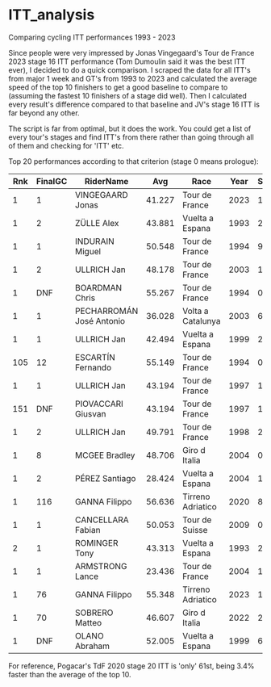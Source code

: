 # ITT_analysis
Comparing cycling ITT performances 1993 - 2023

Since people were very impressed by Jonas Vingegaard's Tour de France 2023 stage 16 ITT performance (Tom Dumoulin said it was the best ITT ever), I decided to do a quick comparison.
I scraped the data for all ITT's from major 1 week and GT's from 1993 to 2023 and calculated the average speed of the top 10 finishers to get a good baseline to compare to (assuming the fastest 10 finishers of a stage did well).
Then I calculated every result's difference compared to that baseline and JV's stage 16 ITT is far beyond any other.

The script is far from optimal, but it does the work. You could get a list of every tour's stages and find ITT's from there rather than going through all of them and checking for 'ITT' etc.

Top 20 performances according to that criterion (stage 0 means prologue):

| Rnk | FinalGC | RiderName | Avg | Race | Year | Stage | Distance | ProfileScore | AvgTop10 |
|---|---|---|---|---|---|---|---|---|---|
| 1 | 1 | VINGEGAARD Jonas | 41.227 | Tour de France | 2023 | 16 | 22.4 km | 109 | 8.2 % |
| 1 | 2 | ZÜLLE Alex | 43.881 | Vuelta a Espana | 1993 | 21 | 44.6 km |  | 6 % |
| 1 | 1 | INDURAIN Miguel | 50.548 | Tour de France | 1994 | 9 | 64 km | 37 | 5.9 % |
| 1 | 2 | ULLRICH Jan | 48.178 | Tour de France | 2003 | 12 | 47 km | 49 | 5.1 % |
| 1 | DNF | BOARDMAN Chris | 55.267 | Tour de France | 1994 | 0 | 7.2 km | 2 | 5 % |
| 1 | 1 | PECHARROMÁN José Antonio | 36.028 | Volta a Catalunya | 2003 | 6 | 13.1 km |  | 5 % |
| 1 | 1 | ULLRICH Jan | 42.494 | Vuelta a Espana | 1999 | 20 | 46 km |  | 5 % |
| 105 | 12 | ESCARTÍN Fernando | 55.149 | Tour de France | 1994 | 0 | 7.2 km | 2 | 4.8 % |
| 1 | 1 | ULLRICH Jan | 43.194 | Tour de France | 1997 | 12 | 55 km | 145 | 4.8 % |
| 151 | DNF | PIOVACCARI Giusvan | 43.194 | Tour de France | 1997 | 12 | 55 km | 145 | 4.8 % |
| 1 | 2 | ULLRICH Jan | 49.791 | Tour de France | 1998 | 20 | 53 km | 58 | 4.7 % |
| 1 | 8 | MCGEE Bradley | 48.706 | Giro d Italia | 2004 | 0 | 6.9 km | 8 | 4.7 % |
| 1 | 2 | PÉREZ Santiago | 28.424 | Vuelta a Espana | 2004 | 15 | 29.6 km | 214 | 4.7 % |
| 1 | 116 | GANNA Filippo | 56.636 | Tirreno Adriatico | 2020 | 8 | 10.1 km | 0 | 4.6 % |
| 1 | 1 | CANCELLARA Fabian | 50.053 | Tour de Suisse | 2009 | 0 | 7.8 km |  | 4.6 % |
| 2 | 1 | ROMINGER Tony | 43.313 | Vuelta a Espana | 1993 | 21 | 44.6 km |  | 4.6 % |
| 1 | 1 | ARMSTRONG Lance | 23.436 | Tour de France | 2004 | 16 | 15.5 km | 249 | 4.6 % |
| 1 | 76 | GANNA Filippo | 55.348 | Tirreno Adriatico | 2023 | 1 | 11.5 km | 0 | 4.5 % |
| 1 | 70 | SOBRERO Matteo | 46.607 | Giro d Italia | 2022 | 21 | 17.4 km | 30 | 4.5 % |
| 1 | DNF | OLANO Abraham | 52.005 | Vuelta a Espana | 1999 | 6 | 46.4 km |  | 4.5 % |

For reference, Pogacar's TdF 2020 stage 20 ITT is 'only' 61st, being 3.4% faster than the average of the top 10.
